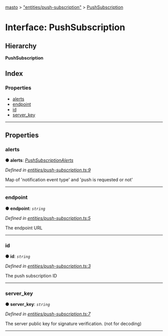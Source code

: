 [masto](../README.md) > ["entities/push-subscription"](../modules/_entities_push_subscription_.md) > [PushSubscription](../interfaces/_entities_push_subscription_.pushsubscription.md)

# Interface: PushSubscription

## Hierarchy

**PushSubscription**

## Index

### Properties

* [alerts](_entities_push_subscription_.pushsubscription.md#alerts)
* [endpoint](_entities_push_subscription_.pushsubscription.md#endpoint)
* [id](_entities_push_subscription_.pushsubscription.md#id)
* [server_key](_entities_push_subscription_.pushsubscription.md#server_key)

---

## Properties

<a id="alerts"></a>

###  alerts

**● alerts**: *[PushSubscriptionAlerts](_entities_push_subscription_.pushsubscriptionalerts.md)*

*Defined in [entities/push-subscription.ts:9](https://github.com/neet/masto.js/blob/c1501e9/src/entities/push-subscription.ts#L9)*

Map of 'notification event type' and 'push is requested or not'

___
<a id="endpoint"></a>

###  endpoint

**● endpoint**: *`string`*

*Defined in [entities/push-subscription.ts:5](https://github.com/neet/masto.js/blob/c1501e9/src/entities/push-subscription.ts#L5)*

The endpoint URL

___
<a id="id"></a>

###  id

**● id**: *`string`*

*Defined in [entities/push-subscription.ts:3](https://github.com/neet/masto.js/blob/c1501e9/src/entities/push-subscription.ts#L3)*

The push subscription ID

___
<a id="server_key"></a>

###  server_key

**● server_key**: *`string`*

*Defined in [entities/push-subscription.ts:7](https://github.com/neet/masto.js/blob/c1501e9/src/entities/push-subscription.ts#L7)*

The server public key for signature verification. (not for decoding)

___

